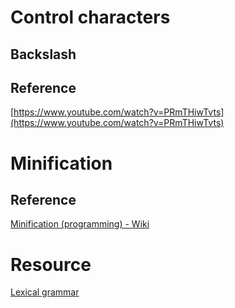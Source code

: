 # Control characters
## Backslash
## Reference
[https://www.youtube.com/watch?v=PRmTHiwTvts](https://www.youtube.com/watch?v=PRmTHiwTvts)
# Minification
## Reference
[Minification (programming) - Wiki](https://en.wikipedia.org/wiki/Minification_%28programming%29)

# Resource
[Lexical grammar](https://developer.mozilla.org/en-US/docs/Web/JavaScript/Reference/Lexical_grammar)